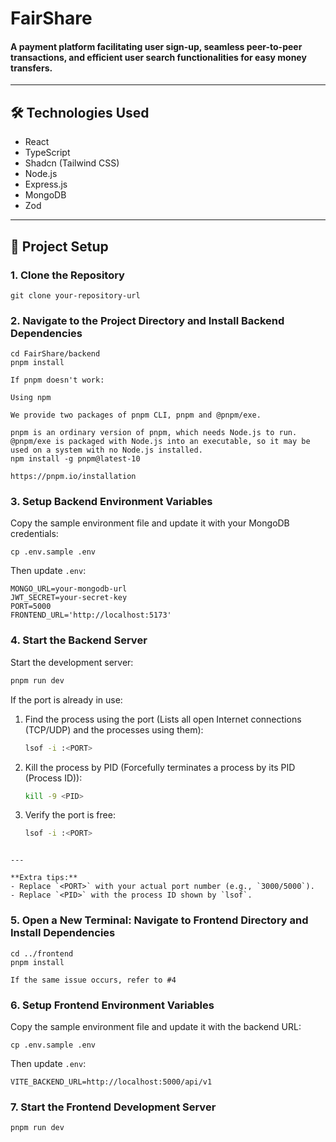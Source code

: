 # FairShare

#### A payment platform facilitating user sign-up, seamless peer-to-peer transactions, and efficient user search functionalities for easy money transfers.

---

## 🛠️ Technologies Used
- React
- TypeScript
- Shadcn (Tailwind CSS)
- Node.js
- Express.js
- MongoDB
- Zod

---

## 🚀 Project Setup

### 1. Clone the Repository
```
git clone your-repository-url
```

### 2. Navigate to the Project Directory and Install Backend Dependencies
```
cd FairShare/backend
pnpm install

If pnpm doesn't work:

Using npm

We provide two packages of pnpm CLI, pnpm and @pnpm/exe.

pnpm is an ordinary version of pnpm, which needs Node.js to run.
@pnpm/exe is packaged with Node.js into an executable, so it may be used on a system with no Node.js installed.
npm install -g pnpm@latest-10

https://pnpm.io/installation
```

### 3. Setup Backend Environment Variables
Copy the sample environment file and update it with your MongoDB credentials:
```
cp .env.sample .env
```
Then update `.env`:
```
MONGO_URL=your-mongodb-url
JWT_SECRET=your-secret-key
PORT=5000
FRONTEND_URL='http://localhost:5173'
```

### 4. Start the Backend Server

Start the development server:

```bash
pnpm run dev
```

If the port is already in use:

1. Find the process using the port (Lists all open Internet connections (TCP/UDP) and the processes using them):
    ```bash
    lsof -i :<PORT>
    ```

2. Kill the process by PID (Forcefully terminates a process by its PID (Process ID)):
    ```bash
    kill -9 <PID>
    ```

3. Verify the port is free:
    ```bash
    lsof -i :<PORT>
    ```
```

---

**Extra tips:**
- Replace `<PORT>` with your actual port number (e.g., `3000/5000`).
- Replace `<PID>` with the process ID shown by `lsof`.
```

### 5. Open a New Terminal: Navigate to Frontend Directory and Install Dependencies
```
cd ../frontend
pnpm install

If the same issue occurs, refer to #4
```

### 6. Setup Frontend Environment Variables
Copy the sample environment file and update it with the backend URL:
```
cp .env.sample .env
```
Then update `.env`:
```
VITE_BACKEND_URL=http://localhost:5000/api/v1
```

### 7. Start the Frontend Development Server
```
pnpm run dev
```